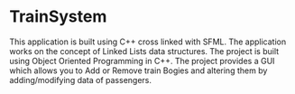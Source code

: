 # TrainSystem
This application is built using C++ cross linked with SFML. The application works on the concept of Linked Lists data structures. The project is built using Object Oriented Programming in C++. The project provides a GUI which allows you to Add or Remove train Bogies and altering them by adding/modifying data of passengers.


